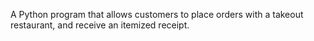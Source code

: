 A Python program that allows customers to place orders with a takeout restaurant, and receive an  itemized receipt. 
